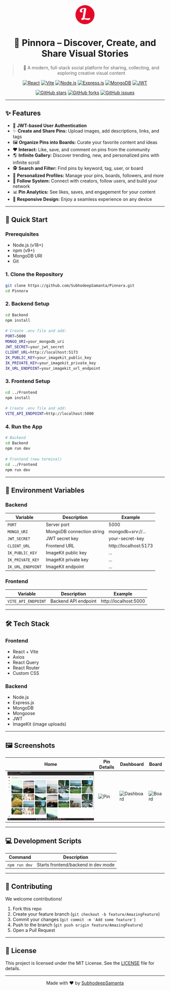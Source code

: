 <div align="center">

<img src="Frontend/public/logo.png" alt="Pinnora Logo" width="60"/>

# 📌 Pinnora – Discover, Create, and Share Visual Stories

> 🎨 A modern, full-stack social platform for sharing, collecting, and exploring creative visual content

[![React](https://img.shields.io/badge/React-2023-61DAFB?style=for-the-badge&logo=react&logoColor=white&labelColor=1e1e1e)](https://reactjs.org/)
[![Vite](https://img.shields.io/badge/Vite-NextGen-646CFF?style=for-the-badge&logo=vite&logoColor=white&labelColor=1e1e1e)](https://vitejs.dev/)
[![Node.js](https://img.shields.io/badge/Node.js-BackEnd-339933?style=for-the-badge&logo=node.js&logoColor=white&labelColor=1e1e1e)](https://nodejs.org/)
[![Express.js](https://img.shields.io/badge/Express-Minimal%20Server-000000?style=for-the-badge&logo=express&logoColor=white&labelColor=1e1e1e)](https://expressjs.com/)
[![MongoDB](https://img.shields.io/badge/MongoDB-Database-47A248?style=for-the-badge&logo=mongodb&logoColor=white&labelColor=1e1e1e)](https://www.mongodb.com/)
[![JWT](https://img.shields.io/badge/JWT-Auth-000000?style=for-the-badge&logo=jsonwebtokens&logoColor=white&labelColor=1e1e1e)](https://jwt.io/)

[![GitHub stars](https://img.shields.io/github/stars/SubhodeepSamanta/Pinnora?style=social)](https://github.com/SubhodeepSamanta/Pinnora/stargazers)
[![GitHub forks](https://img.shields.io/github/forks/SubhodeepSamanta/Pinnora?style=social)](https://github.com/SubhodeepSamanta/Pinnora/network/members)
[![GitHub issues](https://img.shields.io/github/issues/SubhodeepSamanta/Pinnora?style=social)](https://github.com/SubhodeepSamanta/Pinnora/issues)

---

</div>

## ✨ Features

- 🔑 **JWT-based User Authentication**
- ✨ **Create and Share Pins:** Upload images, add descriptions, links, and tags
- 🖼️ **Organize Pins into Boards:** Curate your favorite content and ideas
- ❤️ **Interact:** Like, save, and comment on pins from the community
- 🌎 **Infinite Gallery:** Discover trending, new, and personalized pins with infinite scroll
- 🕵️ **Search and Filter:** Find pins by keyword, tag, user, or board
- 👤 **Personalized Profiles:** Manage your pins, boards, followers, and more
- 🤝 **Follow System:** Connect with creators, follow users, and build your network
- 📊 **Pin Analytics:** See likes, saves, and engagement for your content
- 📱 **Responsive Design:** Enjoy a seamless experience on any device

---

## 🚀 Quick Start

### Prerequisites

- Node.js (v18+)
- npm (v9+)
- MongoDB URI
- Git

### 1. Clone the Repository

```bash
git clone https://github.com/SubhodeepSamanta/Pinnora.git
cd Pinnora
```

### 2. Backend Setup

```bash
cd Backend
npm install

# Create .env file and add:
PORT=5000
MONGO_URI=your_mongodb_uri
JWT_SECRET=your_jwt_secret
CLIENT_URL=http://localhost:5173
IK_PUBLIC_KEY=your_imagekit_public_key
IK_PRIVATE_KEY=your_imagekit_private_key
IK_URL_ENDPOINT=your_imagekit_url_endpoint
```

### 3. Frontend Setup

```bash
cd ../Frontend
npm install

# Create .env file and add:
VITE_API_ENDPOINT=http://localhost:5000
```

### 4. Run the App

```bash
# Backend
cd Backend
npm run dev

# Frontend (new terminal)
cd ../Frontend
npm run dev
```

---

## 📁 Environment Variables

### Backend

| Variable            | Description                 | Example                        |
|---------------------|-----------------------------|--------------------------------|
| `PORT`              | Server port                 | 5000                           |
| `MONGO_URI`         | MongoDB connection string   | mongodb+srv://...              |
| `JWT_SECRET`        | JWT secret key              | your-secret-key                |
| `CLIENT_URL`        | Frontend URL                | http://localhost:5173          |
| `IK_PUBLIC_KEY`     | ImageKit public key         | ...                            |
| `IK_PRIVATE_KEY`    | ImageKit private key        | ...                            |
| `IK_URL_ENDPOINT`   | ImageKit endpoint           | ...                            |

### Frontend

| Variable            | Description                 | Example                        |
|---------------------|-----------------------------|--------------------------------|
| `VITE_API_ENDPOINT` | Backend API endpoint        | http://localhost:5000          |

---

## 🛠️ Tech Stack

### Frontend
- React + Vite
- Axios
- React Query
- React Router
- Custom CSS

### Backend
- Node.js
- Express.js
- MongoDB
- Mongoose
- JWT
- ImageKit (image uploads)

---

## 🖼️ Screenshots

<div align="center">

| Home | Pin Details | Dashboard | Board |
|------|-------------|-----------|-------|
| ![Home](screenshots/home.png) | ![Pin](screenshots/pin.png) | ![Dashboard](screenshots/dashboard.png) | ![Board](screenshots/board.png) |

</div>

---

## 💻 Development Scripts

| Command        | Description                        |
|----------------|------------------------------------|
| `npm run dev`  | Starts frontend/backend in dev mode |

---

## 🤝 Contributing

We welcome contributions!

1. Fork this repo
2. Create your feature branch (`git checkout -b feature/AmazingFeature`)
3. Commit your changes (`git commit -m 'Add some feature'`)
4. Push to the branch (`git push origin feature/AmazingFeature`)
5. Open a Pull Request

---

## 📝 License

This project is licensed under the MIT License. See the [LICENSE](LICENSE) file for details.

---

<div align="center">

Made with ❤️ by [SubhodeepSamanta](https://github.com/SubhodeepSamanta)

</div>
